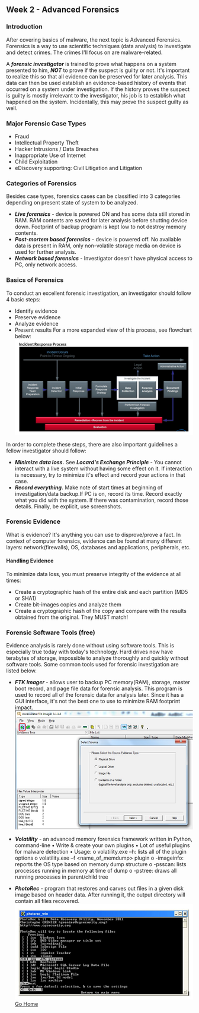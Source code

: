 ## Week 2 - Advanced Forensics              
### Introduction
After covering basics of malware, the next topic is Advanced Forensics. 
Forensics is a way to use scientific techniques (data analysis) to investigate and detect crimes.
 The crimes I'll focus on are malware-related.

A ***forensic investigator*** is trained to prove what happens on a system presented to him, 
***NOT*** to prove if the suspect is guilty or not. It's important to realize this so that 
all evidence can be preserved for later analysis. This data can then be used establish an
evidence-based history of events that occurred on a system under investigation. If the 
history proves the suspect is guilty is mostly irrelevant to the investigator, his job
is to establish what happened on the system. Incidentally, this may prove the suspect 
guilty as well.
### Major Forensic Case Types
* Fraud
* Intellectual Property Theft
* Hacker Intrusions / Data Breaches
* Inappropriate Use of Internet
* Child Exploitation
* eDiscovery supporting: Civil Litigation and  Litigation 

### Categories of Forensics
Besides case types, forensics cases can be classified into 3 categories depending on 
present state of system to be analyzed.
* ***Live forensics*** - device is powered ON and has some data still stored in RAM. RAM contents
 are saved for later analysis before shutting device down. Footprint of backup program is kept low
 to not destroy memory contents.
* ***Post-mortem based forensics*** - device is powered off. No available data is present in RAM,
only non-volatile storage media on device is used for further analysis.
* ***Network based forensics*** - Investigator doesn't have physical access to PC, only network access. 

### Basics of Forensics
To conduct an excellent forensic investigation, an investigator should follow 4 basic steps:
* Identify evidence
* Preserve evidence
* Analyze evidence
* Present results
For a more expanded view of this process, see flowchart below:
![alt text](ir_process.jpg "Flowchart of Investigating Case")

In order to complete these steps, there are also important guidelines a fellow investigator should follow:
* ***Minimize data loss.*** 
See ***Locard's Exchange Principle*** - You cannot interact with a live system without having some effect 
on it. If interaction is necessary, try to minimize it's effect and record your actions in that case.
* ***Record everything.***
Make note of start times at beginning of investigation/data backup.If PC is on, record its time. Record
 exactly what you did with the system. If there was contamination, record those details. Finally, be explicit, use screenshots. 

### Forensic Evidence
What is evidence? It's anything you can use to disprove/prove a fact. In context of computer forensics,
 evidence can be found at many different layers: network(firewalls), OS, databases and applications, peripherals, etc. 
#### Handling Evidence
To minimize data loss, you must preserve integrity of the evidence at all times:
* Create a cryptographic hash of the entire disk and each partition (MD5 or SHA1)
* Create bit-images copies and analyze them
* Create a cryptographic hash of the copy and compare with the results obtained from the original. They MUST match!

### Forensic Software Tools (free)
Evidence analysis is rarely done without using software tools. This is especially true today with today's technology. 
Hard drives now have terabytes of storage, impossible to analyze thoroughly and quickly without software tools. 
Some common tools used for forensic investigation are listed below.

* ***FTK Imager*** - allows user to backup PC memory(RAM), storage, master boot record, and page file data for forensic analysis.
This program is used to record all of the forensic data for analysis later. Since it has a GUI interface, it's not the best one 
to use to minimize RAM footprint impact.
![alt text](ftki_screenshot.jpg "FTK Imager screenshot")

* ***Volatility*** - an advanced memory forensics framework written in Python, command-line
•	Write & create your own plugins
•	Lot of useful plugins for malware detection
•	Usage:
o   volatility.exe  –h: lists all of the plugin options
o	volatility.exe –f <name_of_memdump> plugin
o	-imageinfo: reports the OS type based on memory dump structure
o	-psscan: lists processes running in memory at time of dump
o	-pstree: draws all running processes in parent/child tree

* ***PhotoRec*** - program that restores and carves out files in a given disk image based on header data. 
After running it, the output directory will contain all files recovered.
![alt text](prec_screenshot.jpg "PhotoRec screenshot")
[Go Home](../index.md) 
